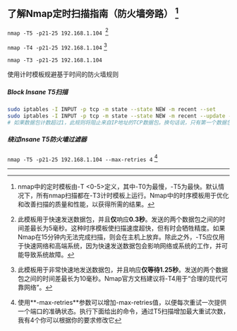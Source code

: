 ## 了解Nmap定时扫描指南（防火墙旁路） [^1]

`nmap -T5 -p21-25 192.168.1.104 `[^2]

`nmap -T4 -p21-25 192.168.1.104` [^3]

`nmap -T3 -p21-25 192.168.1.104`

使用计时模板规避基于时间的防火墙规则

##### Block Insane T5扫描

```bash
sudo iptables -I INPUT -p tcp -m state --state NEW -m recent --set
sudo iptables -I INPUT -p tcp -m state --state NEW -m recent --update --seconds 1 --hitcount 1 -j DROP
# 如果数据包计数超过1，此规则将阻止来自IP地址的TCP数据包。换句话说，只有第一个数据包将在1秒内从IP地址响应
```

##### **绕过Insane T5防火墙过滤器**

`nmap -T5 -p21-25 192.168.1.104 --max-retries 4` [^4]

---

[^1]: nmap中的定时模板由-T <0-5>定义，其中-T0为最慢，-T5为最快。默认情况下，所有nmap扫描都在-T3计时模板上运行。Nmap中的时序模板用于优化和改善扫描的质量和性能，以获得所需的结果。
[^2]: 此模板用于快速发送数据包，并且**仅**响应**0.3秒**。发送的两个数据包之间的时间差最长为5毫秒。这种时序模板使扫描速度超快，但有时会牺牲精度。如果Nmap在15分钟内无法完成扫描，则会在主机上放弃。除此之外，-T5应仅用于快速网络和高端系统，因为快速发送数据包会影响网络或系统的工作，并可能导致系统故障。
[^3]: 此模板用于非常快速地发送数据包，并且响应**仅等待1.25秒**。发送的两个数据包之间的时间差最长为10毫秒。Nmap官方文档建议将-T4用于“合理的现代可靠网络”。
[^4]: 使用**-max-retries**参数可以增加-max-retries值，以便每次重试一次提供一个端口的准确状态。执行下面给出的命令，通过T5扫描增加最大重试次数，我有4个你可以根据你的要求修改它